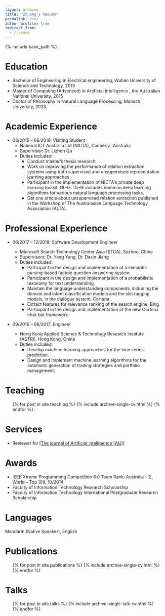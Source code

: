 ```yaml
---
layout: archive
title: "Zhuang's Resume"
permalink: /cv/
author_profile: true
redirect_from:
  - /resume
---
```


{% include base_path %}

Education
======
* Bachelor of Engineering in Electrical engineering, Wuhan University of Science and Technology, 2013
* Master of Computing (Advenced) in Artificial Intelligence , the Australian National University, 2015
* Doctor of Philosophy in Natural Language Processing, Monash University, 2023

Academic Experience
======
* 03/2015 – 06/2016: Visiting Student
  * National ICT Australia Ltd (NICTA), Canberra, Australia
  * Supervisor: Dr. Lizhen Qu
  * Duties included: 
    * Conduct master’s thesis research.
    * Work on improving the performance of relation extraction systems using both supervised and unsupervised representation learning approaches.
    * Participant in the implementation of NICTA's private deep learning toolkit, DL-IE. DL-IE includes common deep learning algorithms for various natural language processing tasks.
    * Get one article about unsupervised relation extraction published in the Workshop of The Australasian Language Technology Association (ALTA).


Professional Experience
======
* 06/2017 – 12/2018: Software Development Engineer
  * Microsoft Search Technology Center Asia (STCA), Suzhou, China
  * Supervisors: Dr. Yang Yang, Dr. Daxin Jiang
  * Duties included: 
    * Participant in the design and implementation of a semantic parsing-based factoid question answering system.
    * Participant in the design and implementation of a probabilistic taxonomy for text understanding.
    * Maintain the language understanding components, including the domain and intent classification models and the slot tagging models, in the dialogue system, Cortana.
    * Extract features for relevance ranking of the search engine, Bing.
    * Participant in the design and implementation of the new Cortana chat-bot framework.

* 09/2016 – 06/2017: Engineer
  * Hong Kong Applied Science & Technology Research Institute (ASTRI), Hong Kong, China
  * Duties included: 
    * Develop machine learning approaches for the time series prediction.
    * Design and implement machine learning algorithms for the automatic generation of trading strategies and portfolio management.


Teaching
======
  <ul>{% for post in site.teaching %}
    {% include archive-single-cv.html %}
  {% endfor %}</ul>
  
Services
======
* Reviewer for [[The journal of Artificial Intelligence (AIJ)]](https://www.journals.elsevier.com/artificial-intelligence)

Awards
======
* IEEE Xtreme Programming Competition 8.0 Team Rank: Australia – 2 , World – Top 100, 10/2014
* Faculty of Information Technology Research Scholarship
* Faculty of Information Technology International Postgraduate
Research Scholarship

Languages 
======
Mandarin (Native Speaker), English

Publications
======
  <ul>{% for post in site.publications %}
    {% include archive-single-cv.html %}
  {% endfor %}</ul>
  
Talks
======
  <ul>{% for post in site.talks %}
    {% include archive-single-talk-cv.html %}
  {% endfor %}</ul>
  
